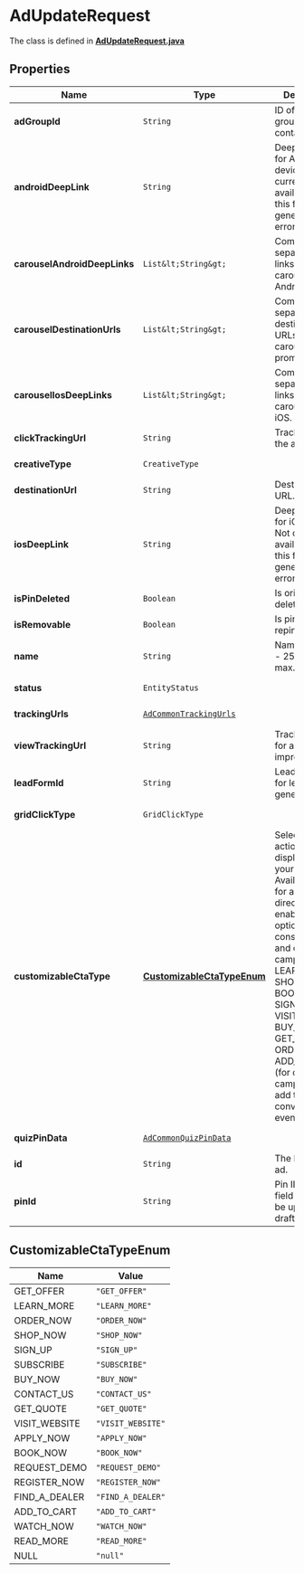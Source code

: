 

# AdUpdateRequest

The class is defined in **[AdUpdateRequest.java](../../src/main/java/org/openapitools/model/AdUpdateRequest.java)**

## Properties

Name | Type | Description | Notes
------------ | ------------- | ------------- | -------------
**adGroupId** | `String` | ID of the ad group that contains the ad. |  [optional property]
**androidDeepLink** | `String` | Deep link URL for Android devices. Not currently available. Using this field will generate an error. |  [optional property]
**carouselAndroidDeepLinks** | `List&lt;String&gt;` | Comma-separated deep links for the carousel pin on Android. |  [optional property]
**carouselDestinationUrls** | `List&lt;String&gt;` | Comma-separated destination URLs for the carousel pin to promote. |  [optional property]
**carouselIosDeepLinks** | `List&lt;String&gt;` | Comma-separated deep links for the carousel pin on iOS. |  [optional property]
**clickTrackingUrl** | `String` | Tracking url for the ad clicks. |  [optional property]
**creativeType** | `CreativeType` |  |  [optional property]
**destinationUrl** | `String` | Destination URL. |  [optional property]
**iosDeepLink** | `String` | Deep link URL for iOS devices. Not currently available. Using this field will generate an error. |  [optional property]
**isPinDeleted** | `Boolean` | Is original pin deleted? |  [optional property]
**isRemovable** | `Boolean` | Is pin repinnable? |  [optional property]
**name** | `String` | Name of the ad - 255 chars max. |  [optional property]
**status** | `EntityStatus` |  |  [optional property]
**trackingUrls** | [`AdCommonTrackingUrls`](AdCommonTrackingUrls.md) |  |  [optional property]
**viewTrackingUrl** | `String` | Tracking URL for ad impressions. |  [optional property]
**leadFormId** | `String` | Lead form ID for lead ad generation. |  [optional property]
**gridClickType** | `GridClickType` |  |  [optional property]
**customizableCtaType** | [**CustomizableCtaTypeEnum**](#CustomizableCtaTypeEnum) | Select a call to action (CTA) to display below your ad. Available only for ads with direct links enabled. CTA options for consideration and conversion campaigns are LEARN_MORE, SHOP_NOW, BOOK_NOW, SIGN_UP, VISIT_WEBSITE, BUY_NOW, GET_OFFER, ORDER_NOW, ADD_TO_CART (for conversion campaigns with add to cart conversion events only) |  [optional property]
**quizPinData** | [`AdCommonQuizPinData`](AdCommonQuizPinData.md) |  |  [optional property]
**id** | `String` | The ID of this ad. | 
**pinId** | `String` | Pin ID. This field may only be updated for draft ads. |  [optional property]


















## CustomizableCtaTypeEnum

Name | Value
---- | -----
GET_OFFER | `"GET_OFFER"`
LEARN_MORE | `"LEARN_MORE"`
ORDER_NOW | `"ORDER_NOW"`
SHOP_NOW | `"SHOP_NOW"`
SIGN_UP | `"SIGN_UP"`
SUBSCRIBE | `"SUBSCRIBE"`
BUY_NOW | `"BUY_NOW"`
CONTACT_US | `"CONTACT_US"`
GET_QUOTE | `"GET_QUOTE"`
VISIT_WEBSITE | `"VISIT_WEBSITE"`
APPLY_NOW | `"APPLY_NOW"`
BOOK_NOW | `"BOOK_NOW"`
REQUEST_DEMO | `"REQUEST_DEMO"`
REGISTER_NOW | `"REGISTER_NOW"`
FIND_A_DEALER | `"FIND_A_DEALER"`
ADD_TO_CART | `"ADD_TO_CART"`
WATCH_NOW | `"WATCH_NOW"`
READ_MORE | `"READ_MORE"`
NULL | `"null"`





